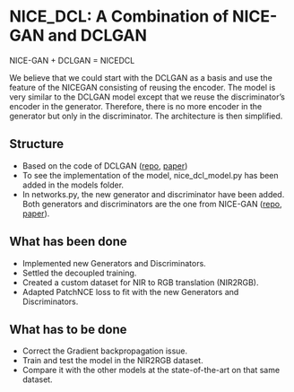 # NICE_DCL: A Combination of NICE-GAN and DCLGAN

NICE-GAN + DCLGAN = NICEDCL

We believe that we could start with the DCLGAN as a basis and use the feature of the NICEGAN consisting of reusing the encoder.
The model is very similar to the DCLGAN model except that we reuse the discriminator’s encoder in the generator. Therefore, there is no more encoder in the generator but only in the discriminator. The architecture is then simplified.

## Structure

- Based on the code of DCLGAN ([repo](https://github.com/JunlinHan/DCLGAN/tree/2727288f252cda192b11da1c8c04aff2997eaa6a), [paper](https://arxiv.org/pdf/2104.07689.pdf))
- To see the implementation of the model, nice_dcl_model.py has been added in the models folder.
- In networks.py, the new generator and discriminator have been added. Both generators and discriminators are the one from NICE-GAN ([repo](https://github.com/alpc91/NICE-GAN-pytorch/tree/1b114f1de95be845629a94db667368528a503a7d), [paper](https://arxiv.org/pdf/2003.00273.pdf)).

## What has been done

- Implemented new Generators and Discriminators.
- Settled the decoupled training.
- Created a custom dataset for NIR to RGB translation (NIR2RGB).
- Adapted PatchNCE loss to fit with the new Generators and Discriminators.

## What has to be done

- Correct the Gradient backpropagation issue.
- Train and test the model in the NIR2RGB dataset.
- Compare it with the other models at the state-of-the-art on that same dataset.
